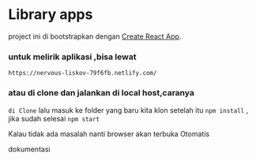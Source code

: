 # Library apps 
project ini di bootstrapkan dengan [Create React App](https://github.com/facebook/create-react-app).

### untuk melirik aplikasi ,bisa lewat 

    https://nervous-liskov-79f6fb.netlify.com/
    
### atau di clone dan jalankan di local host,caranya


   `di Clone` 
lalu masuk ke folder yang baru kita klon
setelah itu `npm install` ,
jika sudah selesai `npm start`

Kalau tidak ada masalah nanti browser akan terbuka Otomatis


dokumentasi 

